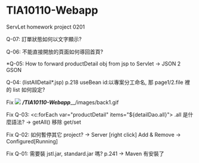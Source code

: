 # TIA10110-Webapp
ServLet homework project 0201

Q-07: 訂單狀態如何以文字顯示?

Q-06: 不能直接開放的頁面如何導回首頁?

*Q-05: How to forward productDetail obj from jsp to Servlet -> JSON 2 GSON

Q-04: (listAllDetail*.jsp) p.218 useBean id:以專案分工命名, 那 page1/2.file 裡的 list 如何設定?

Fix <img src="${pageContext.request.contextPath}/images/back1.gif" id="back">
_______________/TIA10110-Webapp_________________/images/back1.gif

Fix Q-03: <c:forEach var="productDetail" items="${detailDao.all}"> .all 是什麼語法? -> getAll() 移除 get/set

Fix Q-02: 如何暫停其它 project? -> Server [right click] Add & Remove -> Configured[Running]

Fix Q-01: 需要裝 jstl.jar, standard.jar 嗎? p.241 -> Maven 有安裝了



